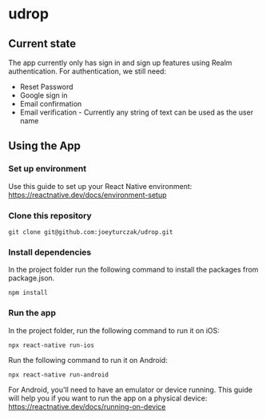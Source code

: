 # udrop
## Current state
The app currently only has sign in and sign up features using Realm authentication.
For authentication, we still need:
- Reset Password
- Google sign in
- Email confirmation
- Email verification - Currently any string of text can be used as the user name

## Using the App
### Set up environment
Use this guide to set up your React Native environment: \
https://reactnative.dev/docs/environment-setup

### Clone this repository
```
git clone git@github.com:joeyturczak/udrop.git
```

### Install dependencies
In the project folder run the following command to install the packages from package.json.
```
npm install
```

### Run the app
In the project folder, run the following command to run it on iOS:
```
npx react-native run-ios
```

Run the following command to run it on Android:
```
npx react-native run-android
```

For Android, you'll need to have an emulator or device running. This guide will help you if you want to run the app on a physical device:
https://reactnative.dev/docs/running-on-device

